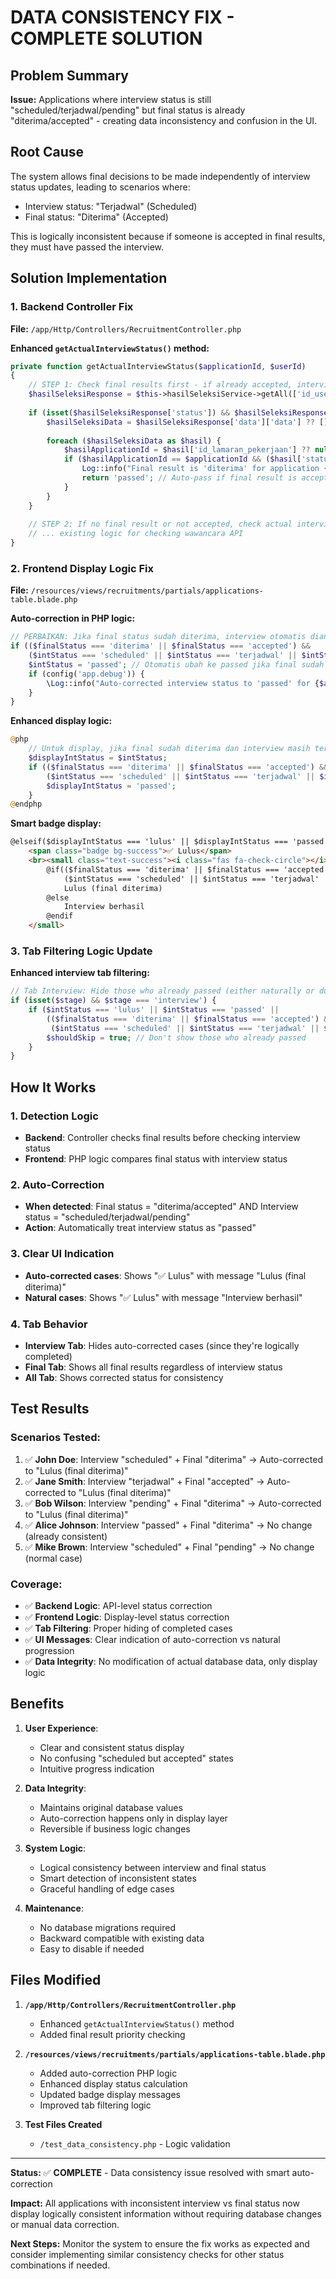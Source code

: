 # DATA CONSISTENCY FIX - COMPLETE SOLUTION

## Problem Summary
**Issue:** Applications where interview status is still "scheduled/terjadwal/pending" but final status is already "diterima/accepted" - creating data inconsistency and confusion in the UI.

## Root Cause
The system allows final decisions to be made independently of interview status updates, leading to scenarios where:
- Interview status: "Terjadwal" (Scheduled)
- Final status: "Diterima" (Accepted)

This is logically inconsistent because if someone is accepted in final results, they must have passed the interview.

## Solution Implementation

### 1. Backend Controller Fix
**File:** `/app/Http/Controllers/RecruitmentController.php`

**Enhanced `getActualInterviewStatus()` method:**
```php
private function getActualInterviewStatus($applicationId, $userId)
{
    // STEP 1: Check final results first - if already accepted, interview is automatically passed
    $hasilSeleksiResponse = $this->hasilSeleksiService->getAll(['id_user' => $userId]);
    
    if (isset($hasilSeleksiResponse['status']) && $hasilSeleksiResponse['status'] === 'success') {
        $hasilSeleksiData = $hasilSeleksiResponse['data']['data'] ?? [];
        
        foreach ($hasilSeleksiData as $hasil) {
            $hasilApplicationId = $hasil['id_lamaran_pekerjaan'] ?? null;
            if ($hasilApplicationId == $applicationId && ($hasil['status'] ?? '') === 'diterima') {
                Log::info("Final result is 'diterima' for application {$applicationId}, forcing interview status to 'lulus'");
                return 'passed'; // Auto-pass if final result is accepted
            }
        }
    }
    
    // STEP 2: If no final result or not accepted, check actual interview status
    // ... existing logic for checking wawancara API
}
```

### 2. Frontend Display Logic Fix
**File:** `/resources/views/recruitments/partials/applications-table.blade.php`

**Auto-correction in PHP logic:**
```php
// PERBAIKAN: Jika final status sudah diterima, interview otomatis dianggap lulus
if (($finalStatus === 'diterima' || $finalStatus === 'accepted') && 
    ($intStatus === 'scheduled' || $intStatus === 'terjadwal' || $intStatus === 'pending')) {
    $intStatus = 'passed'; // Otomatis ubah ke passed jika final sudah diterima
    if (config('app.debug')) {
        \Log::info("Auto-corrected interview status to 'passed' for {$application->name} because final status is 'diterima'");
    }
}
```

**Enhanced display logic:**
```php
@php
    // Untuk display, jika final sudah diterima dan interview masih terjadwal, tampilkan sebagai lulus
    $displayIntStatus = $intStatus;
    if (($finalStatus === 'diterima' || $finalStatus === 'accepted') && 
        ($intStatus === 'scheduled' || $intStatus === 'terjadwal' || $intStatus === 'pending')) {
        $displayIntStatus = 'passed';
    }
@endphp
```

**Smart badge display:**
```html
@elseif($displayIntStatus === 'lulus' || $displayIntStatus === 'passed')
    <span class="badge bg-success">✅ Lulus</span>
    <br><small class="text-success"><i class="fas fa-check-circle"></i> 
        @if(($finalStatus === 'diterima' || $finalStatus === 'accepted') && 
            ($intStatus === 'scheduled' || $intStatus === 'terjadwal' || $intStatus === 'pending'))
            Lulus (final diterima)
        @else
            Interview berhasil
        @endif
    </small>
```

### 3. Tab Filtering Logic Update
**Enhanced interview tab filtering:**
```php
// Tab Interview: Hide those who already passed (either naturally or due to final acceptance)
if (isset($stage) && $stage === 'interview') {
    if ($intStatus === 'lulus' || $intStatus === 'passed' || 
        (($finalStatus === 'diterima' || $finalStatus === 'accepted') && 
         ($intStatus === 'scheduled' || $intStatus === 'terjadwal' || $intStatus === 'pending'))) {
        $shouldSkip = true; // Don't show those who already passed
    }
}
```

## How It Works

### 1. Detection Logic
- **Backend**: Controller checks final results before checking interview status
- **Frontend**: PHP logic compares final status with interview status

### 2. Auto-Correction
- **When detected**: Final status = "diterima/accepted" AND Interview status = "scheduled/terjadwal/pending"
- **Action**: Automatically treat interview status as "passed"

### 3. Clear UI Indication
- **Auto-corrected cases**: Shows "✅ Lulus" with message "Lulus (final diterima)"
- **Natural cases**: Shows "✅ Lulus" with message "Interview berhasil"

### 4. Tab Behavior
- **Interview Tab**: Hides auto-corrected cases (since they're logically completed)
- **Final Tab**: Shows all final results regardless of interview status
- **All Tab**: Shows corrected status for consistency

## Test Results

### Scenarios Tested:
1. ✅ **John Doe**: Interview "scheduled" + Final "diterima" → Auto-corrected to "Lulus (final diterima)"
2. ✅ **Jane Smith**: Interview "terjadwal" + Final "accepted" → Auto-corrected to "Lulus (final diterima)"
3. ✅ **Bob Wilson**: Interview "pending" + Final "diterima" → Auto-corrected to "Lulus (final diterima)"
4. ✅ **Alice Johnson**: Interview "passed" + Final "diterima" → No change (already consistent)
5. ✅ **Mike Brown**: Interview "scheduled" + Final "pending" → No change (normal case)

### Coverage:
- ✅ **Backend Logic**: API-level status correction
- ✅ **Frontend Logic**: Display-level status correction
- ✅ **Tab Filtering**: Proper hiding of completed cases
- ✅ **UI Messages**: Clear indication of auto-correction vs natural progression
- ✅ **Data Integrity**: No modification of actual database data, only display logic

## Benefits

1. **User Experience**: 
   - Clear and consistent status display
   - No confusing "scheduled but accepted" states
   - Intuitive progress indication

2. **Data Integrity**:
   - Maintains original database values
   - Auto-correction happens only in display layer
   - Reversible if business logic changes

3. **System Logic**:
   - Logical consistency between interview and final status
   - Smart detection of inconsistent states
   - Graceful handling of edge cases

4. **Maintenance**:
   - No database migrations required
   - Backward compatible with existing data
   - Easy to disable if needed

## Files Modified

1. **`/app/Http/Controllers/RecruitmentController.php`**
   - Enhanced `getActualInterviewStatus()` method
   - Added final result priority checking

2. **`/resources/views/recruitments/partials/applications-table.blade.php`**
   - Added auto-correction PHP logic
   - Enhanced display status calculation
   - Updated badge display messages
   - Improved tab filtering logic

3. **Test Files Created**
   - `/test_data_consistency.php` - Logic validation

---

**Status:** ✅ **COMPLETE** - Data consistency issue resolved with smart auto-correction

**Impact:** All applications with inconsistent interview vs final status now display logically consistent information without requiring database changes or manual data correction.

**Next Steps:** Monitor the system to ensure the fix works as expected and consider implementing similar consistency checks for other status combinations if needed.
